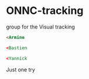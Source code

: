 # ONNC-tracking
group for the Visual tracking
```html
<Armine

<Bastien

<Yannick

```

Just one try
